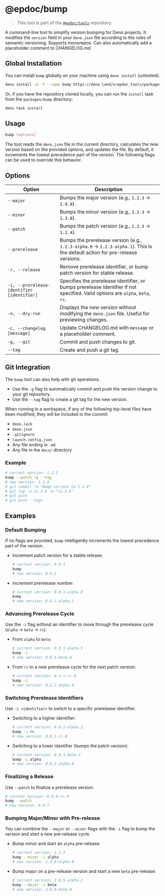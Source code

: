 # @epdoc/bump

> This tool is part of the [`@epdoc/tools`](../../README.md) repository.

A command-line tool to simplify version bumping for Deno projects. It modifies the `version` field in your `deno.json`
file according to the rules of semantic versioning. Supports monorepos. Can also automatically add a placeholder comment
to CHANGELOG.md.

## Global Installation

You can install `bump` globally on your machine using `deno install` (untested):

```sh
deno install -A -f --name bump https://deno.land/x/epdoc_tools/packages/bump/main.ts
```

Or, if you have the repository cloned locally, you can run the `install` task from the `packages/bump` directory:

```sh
deno task install
```

## Usage

```sh
bump [options]
```

The tool reads the `deno.json` file in the current directory, calculates the new version based on the provided options,
and updates the file. By default, it increments the lowest precedence part of the version. The following flags can be
used to override this behavior.

## Options

| Option                                     | Description                                                                                                                    |
| ------------------------------------------ | ------------------------------------------------------------------------------------------------------------------------------ |
| `--major`                                  | Bumps the major version (e.g., `1.2.3` -> `2.0.0`).                                                                            |
| `--minor`                                  | Bumps the minor version (e.g., `1.2.3` -> `1.3.0`).                                                                            |
| `--patch`                                  | Bumps the patch version (e.g., `1.2.3` -> `1.2.4`).                                                                            |
| `--prerelease`                             | Bumps the prerelease version (e.g., `1.2.3-alpha.0` -> `1.2.3-alpha.1`). This is the default action for pre-release versions.  |
| `-r, --release`                            | Remove prerelease identifier, or bump patch version for stable release.                                                        |
| `-i, --prerelease-identifier [identifier]` | Specifies the prerelease identifier, or bumps prerelease identifier if not specified. Valid options are `alpha`, `beta`, `rc`. |
| `-n, --dry-run`                            | Displays the new version without modifying the `deno.json` file. Useful for previewing changes.                                |
| `-c, --changelog [message]`                | Update CHANGELOG.md with `message` or a placeholder comment.                                                                   |
| `-g, --git`                                | Commit and push changes to git.                                                                                                |
| `--tag`                                    | Create and push a git tag.                                                                                                     |

## Git Integration

The `bump` tool can also help with git operations.

- Use the `-g` flag to automatically commit and push the version change to your git repository.
- Use the `--tag` flag to create a git tag for the new version.

When running in a workspace, if any of the following top-level files have been modified, they will be included in the
commit:

- `deno.lock`
- `deno.json`
- `.gitignore`
- `launch.config.json`
- Any file ending in `.md`
- Any file in the `docs/` directory

### Example

```sh
# current version: 1.2.3
bump --patch -g --tag
# new version: 1.2.4
# git commit -m "Bump version to 1.2.4"
# git tag -a v1.2.4 -m "v1.2.4"
# git push
# git push --tags
```

## Examples

### Default Bumping

If no flags are provided, `bump` intelligently increments the lowest precedence part of the version.

- Increment patch version for a stable release:
  ```sh
  # current version: 0.0.1
  bump
  # new version: 0.0.2
  ```
- Increment prerelease number:
  ```sh
  # current version: 0.0.1-alpha.0
  bump
  # new version: 0.0.1-alpha.1
  ```

### Advancing Prerelease Cycle

Use the `-i` flag without an identifier to move through the prerelease cycle (`alpha` -> `beta` -> `rc`).

- From `alpha` to `beta`:
  ```sh
  # current version: 0.0.1-alpha.5
  bump -i
  # new version: 0.0.1-beta.0
  ```
- From `rc` to a new prerelease cycle for the next patch version:
  ```sh
  # current version: 0.2.1-rc.0
  bump -i
  # new version: 0.2.2-alpha.0
  ```

### Switching Prerelease Identifiers

Use `-i <identifier>` to switch to a specific prerelease identifier.

- Switching to a higher identifier:
  ```sh
  # current version: 0.0.1-alpha.2
  bump -i rc
  # new version: 0.0.1-rc.0
  ```
- Switching to a lower identifier (bumps the patch version):
  ```sh
  # current version: 0.0.1-beta.2
  bump -i alpha
  # new version: 0.0.2-alpha.0
  ```

### Finalizing a Release

Use `--patch` to finalize a prerelease version.

```sh
# current version: 0.0.6-rc.0
bump --patch
# new version: 0.0.7
```

### Bumping Major/Minor with Pre-release

You can combine the `--major` or `--minor` flags with the `-i` flag to bump the version and start a new pre-release
cycle.

- Bump minor and start an `alpha` pre-release:
  ```sh
  # current version: 1.2.3
  bump --minor -i alpha
  # new version: 1.3.0-alpha.0
  ```

- Bump major on a pre-release version and start a new `beta` pre-release:
  ```sh
  # current version: 2.0.5-alpha.2
  bump --major -i beta
  # new version: 3.0.0-beta.0
  ```
